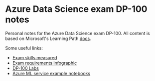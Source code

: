 # Azure Data Science exam DP-100 notes

Personal notes for the Azure Data Science exam DP-100. All content is based on Microsoft's Learning Path [docs](https://docs.microsoft.com/en-us/learn/certifications/exams/dp-100?source=learn).

Some useful links:
* [Exam skills measured](https://docs.microsoft.com/en-us/learn/certifications/exams/dp-100?source=learn)
* [Exam requirements infographic](https://query.prod.cms.rt.microsoft.com/cms/api/am/binary/RE2PLKZ)
* [DP-100 Labs](https://github.com/MicrosoftLearning/DP-100-Designing-and-Implementing-a-Data-Science-Solutio)
* [Azure ML service example notebooks](https://github.com/Azure/MachineLearningNotebooks)
